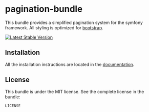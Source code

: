 pagination-bundle
=================

This bundle provides a simplified pagination system for the symfony framework. All styling is optimized for [bootstrap](http://getbootstrap.com/).

[![Latest Stable Version](https://poser.pugx.org/jonasarts/pagination-bundle/v/stable.png)](https://packagist.org/packages/jonasarts/pagination-bundle)

Installation
------------

All the installation instructions are located in the [documentation](https://github.com/jonasarts/pagination-bundle/blob/master/Resources/doc/index.md).

License
-------

This bundle is under the MIT license. See the complete license in the bundle:

    LICENSE
